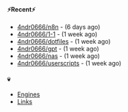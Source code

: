 #### ⚡Recent⚡

- [4ndr0666/n8n](https://github.com/4ndr0666/n8n) - (6 days ago)
- [4ndr0666/1-1](https://github.com/4ndr0666/1-1) - (1 week ago)
- [4ndr0666/dotfiles](https://github.com/4ndr0666/dotfiles) - (1 week ago)
- [4ndr0666/gpt](https://github.com/4ndr0666/gpt) - (1 week ago)
- [4ndr0666/nas](https://github.com/4ndr0666/nas) - (1 week ago)
- [4ndr0666/userscripts](https://github.com/4ndr0666/userscripts) - (1 week ago)

#### 💀
- [Engines](https://github.com/hoothin/SearchJumper/discussions/73)
- [Links](https://github.com/4ndr0666/Links/blob/main/README.md)

